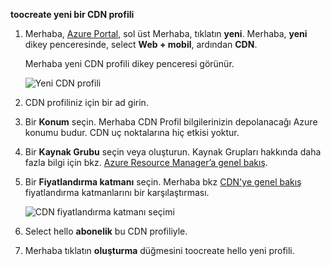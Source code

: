 **toocreate yeni bir CDN profili**

1. Merhaba, [Azure Portal](https://portal.azure.com), sol üst Merhaba, tıklatın **yeni**.  Merhaba, **yeni** dikey penceresinde, select **Web + mobil**, ardından **CDN**.
   
    Merhaba yeni CDN profili dikey penceresi görünür.
   
    ![Yeni CDN profili](./media/cdn-create-profile/new-cdn-profile-include.png)
2. CDN profiliniz için bir ad girin.
3. Bir **Konum** seçin.  Merhaba CDN Profil bilgilerinizin depolanacağı Azure konumu budur.  CDN uç noktalarına hiç etkisi yoktur.
4. Bir **Kaynak Grubu** seçin veya oluşturun.  Kaynak Grupları hakkında daha fazla bilgi için bkz. [Azure Resource Manager’a genel bakış](../articles/azure-resource-manager/resource-group-overview.md#resource-groups).
5. Bir **Fiyatlandırma katmanı** seçin.  Merhaba bkz [CDN'ye genel bakış](../articles/cdn/cdn-overview.md#azure-cdn-features) fiyatlandırma katmanlarını bir karşılaştırması.
   
    ![CDN fiyatlandırma katmanı seçimi](./media/cdn-create-profile/cdn-choose-sku-include.png)
6. Select hello **abonelik** bu CDN profiliyle.
7. Merhaba tıklatın **oluşturma** düğmesini toocreate hello yeni profili. 

